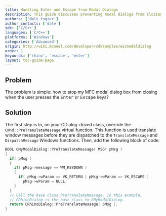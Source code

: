 ```yaml
---
title: Handling Enter and Escape from Modal Dialogs
description: This guide discusses preventing modal dialogs from closing when the Enter or Escape key is pressed.
authors: ['dale_fugier']
author_contacts: ['dale']
sdk: ['C/C++']
languages: ['C/C++']
platforms: ['Windows']
categories: ['Advanced']
origin: http://wiki.mcneel.com/developer/sdksamples/escmodaldialog
order: 1
keywords: ['rhino', 'escape', 'enter']
layout: toc-guide-page
---
```


 
## Problem

The problem is simple: how to stop my MFC modal dialog box from closing when the user presses the <kbd>Enter</kbd> or <kbd>Escape</kbd> keys?

## Solution

The first step is to, on your CDialog-drived class, override the `CWnd::PreTranslateMessage` virtual function.  This function is used translate window messages before they are dispatched to the `TranslateMessage` and `DispatchMessage` Windows functions.  Then, add the following block of code:

```cpp
BOOL CMyModalDialog::PreTranslateMessage( MSG* pMsg )
{
  if( pMsg )
  {
    if( pMsg->message == WM_KEYDOWN )
    {
      if( pMsg->wParam == VK_RETURN | pMsg->wParam == VK_ESCAPE )
        pMsg->wParam = NULL;
    }
  }
  // Call the base class PreTranslateMessage. In this example,
  // CRhinoDialog is the base class to CMyModalDialog.
  return CRhinoDialog::PreTranslateMessage( pMsg );
}
```
